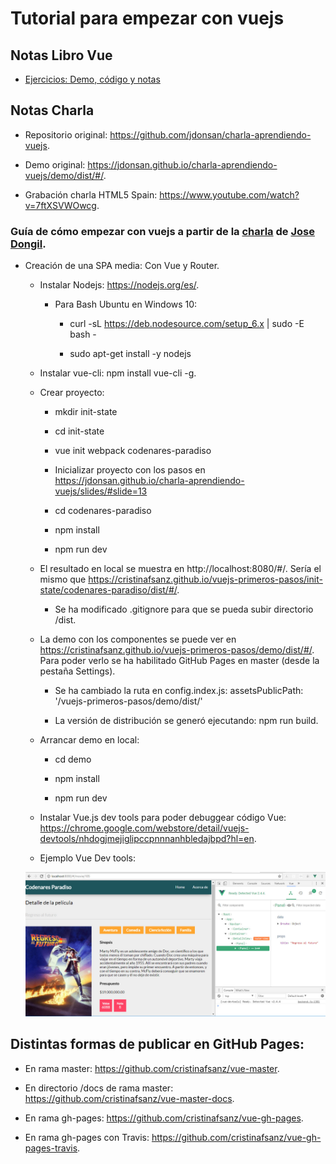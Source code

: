 # Tutorial para empezar con vuejs

## Notas Libro Vue

- [Ejercicios: Demo, código y notas](https://github.com/cristinafsanz/vuejs-primeros-pasos/blob/master/libro-vue/README.md)

## Notas Charla

- Repositorio original: https://github.com/jdonsan/charla-aprendiendo-vuejs.

- Demo original: https://jdonsan.github.io/charla-aprendiendo-vuejs/demo/dist/#/.

- Grabación charla HTML5 Spain: https://www.youtube.com/watch?v=7ftXSVWOwcg.

### Guía de cómo empezar con vuejs a partir de la [charla](https://jdonsan.github.io/charla-aprendiendo-vuejs/slides/#slide=1) de [Jose Dongil](https://twitter.com/jdonsan). 

- Creación de una SPA media: Con Vue y Router.

    - Instalar Nodejs: https://nodejs.org/es/.

        - Para Bash Ubuntu en Windows 10:

            - curl -sL https://deb.nodesource.com/setup_6.x | sudo -E bash -

            - sudo apt-get install -y nodejs

    - Instalar vue-cli: npm install vue-cli -g.

    - Crear proyecto: 

        - mkdir init-state

        - cd init-state
    
        - vue init webpack codenares-paradiso

        - Inicializar proyecto con los pasos en https://jdonsan.github.io/charla-aprendiendo-vuejs/slides/#slide=13

        - cd codenares-paradiso

        - npm install

        - npm run dev

    - El resultado en local se muestra en http://localhost:8080/#/. Sería el mismo que https://cristinafsanz.github.io/vuejs-primeros-pasos/init-state/codenares-paradiso/dist/#/.

        - Se ha modificado .gitignore para que se pueda subir directorio /dist.

    - La demo con los componentes se puede ver en https://cristinafsanz.github.io/vuejs-primeros-pasos/demo/dist/#/. Para poder verlo se ha habilitado GitHub Pages en master (desde la pestaña Settings).

        - Se ha cambiado la ruta en config.index.js: assetsPublicPath: '/vuejs-primeros-pasos/demo/dist/'

        - La versión de distribución se generó ejecutando: npm run build. 

    - Arrancar demo en local:

        - cd demo

        - npm install

        - npm run dev

    - Instalar Vue.js dev tools para poder debuggear código Vue: https://chrome.google.com/webstore/detail/vuejs-devtools/nhdogjmejiglipccpnnnanhbledajbpd?hl=en.

    - Ejemplo Vue Dev tools:

    ![Vue Dev Tools en consola JavaScript mostrando los componentes](images/vue-dev-tools.jpg?raw=true)
    
    
## Distintas formas de publicar en GitHub Pages:

- En rama master: https://github.com/cristinafsanz/vue-master.

- En directorio /docs de rama master: https://github.com/cristinafsanz/vue-master-docs.

- En rama gh-pages: https://github.com/cristinafsanz/vue-gh-pages.

- En rama gh-pages con Travis: https://github.com/cristinafsanz/vue-gh-pages-travis.


